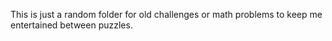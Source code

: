 This is just a random folder for old challenges or math problems to keep me entertained between puzzles.